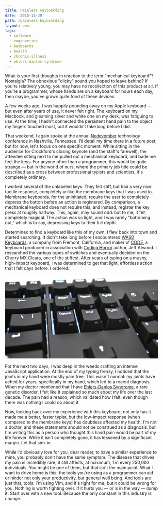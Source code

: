 ```yaml
---
title: Painless Keyboarding
date: '2015-11-30'
path: /painless-keyboarding
layout: post
tags:
  - software
  - engineering
  - keyboards
  - health
  - chronic-illness
  - ehlers-danlos-syndrome
---
```

What is your first thoughts in reaction to the term "mechanical keyboard"? Nostalgia? The obnoxious "clicky" sound you hoped to leave behind? If you're relatively young, you may have no recollection of this product at all. If you're a programmer, whose hands are on a keyboard for hours each day, then maybe, you've grown quite fond of these devices.

A few weeks ago, I was happily pounding away on my Apple keyboard &mdash; but even after years of use, it never felt right. The keyboard on my Macbook, and gleaming silver and white one on my desk, was fatiguing to use. At the time, I hadn't connected the persistent hand pain to the object my fingers touched most, but it wouldn't take long before I did.

That weekend, I again spoke at the annual [Nodevember](http://nodevember.com) technology conference in Nashville, Tennessee. I'll detail my time there in a future post, but for now, let's focus on one specific moment. While sitting in the audience for Crockford's closing keynote (and the staff's farewell), the attendee sitting next to me pulled out a mechanical keyboard, and bade me feel the keys. For anyone other than a programmer, this would be quite strange &mdash; but in the world of ours, where the primary job title could be described as a cross between professional typists and scientists, it's completely ordinary.

I worked several of the unlabeled keys. They felt stiff, but had a very nice tactile response, completely unlike the membrane keys that I was used to. Membrane keyboards, for the uninitiated, require the user to completely depress the button before an action is registered. By comparison, a mechanical keyboard does not require this, and instead, register the key press at roughly halfway. This, again, may sound odd: but to me, it felt completely magical. The action was so light, and I was rarely "bottoming out," which is to say, depressing keys to their full depth.

Determined to find a keyboard like this of my own, I flew back into town and started searching. It didn't take long before I encountered [WASD Keyboards](http://wasdkeyboards), a company from Fremont, California, and maker of [CODE](http://codekeyboards.com), a keyboard produced in association with [Coding Horror](http://codinghorror.com) author, Jeff Atwood. I researched the various types of switches and eventually decided on the Cherry MX Clears, one of the stiffest. After years of typing on a mushy, high-impact keyboard, I was determined to get that light, effortless action that I felt days before. I ordered.

![CODE Keyboard](code-promo.jpg)

For the next two days, I was deep in the weeds crafting an intense JavaScript application. At the end of my typing frenzy, I noticed that the joints in my hand were mostly pain free. This wasn't normal: my joints have ached for years, specifically in my hand, which led to a recent diagnosis. When my doctor mentioned that I have [Ehlers-Danlos Syndrome](https://en.wikipedia.org/wiki/Ehlers%E2%80%93Danlos_syndrome), a rare genetic disorder, I felt like it explained so much about my life over the last decade. The pain had a reason, which validated how I felt, even though there was nothing I could do about it.
<script async src="//pagead2.googlesyndication.com/pagead/js/adsbygoogle.js"></script>
<ins class="adsbygoogle"
     style="display:block; text-align:center;"
     data-ad-layout="in-article"
     data-ad-format="fluid"
     data-ad-client="ca-pub-2222008371700158"
     data-ad-slot="6074071537"></ins>
<script>
     (adsbygoogle = window.adsbygoogle || []).push({});
</script>
Now, looking back over my experience with this keyboard, not only has it made me a better, faster typist, but the low-impact response (when compared to the membrane keys) has doubtless affected my health. I'm not a doctor, and these statements should not be construed as a diagnosis, but I'm writing this as a person who thought this hand pain would be part of my life forever. While it isn't completely gone, it has lessened by a significant margin. Let that sink in.

While I'd obviously love for you, dear reader, to have a similar experience to mine, you probably don't have the same symptom. The disease that drives my pain is incredibly rare, it still affects, at maximum, 1 in every 250,000 individuals. You might be one of them, but that isn't the main point. What I want to drive home is this: the tools you're using as a programmer can aid or
hinder not only your productivity, but general well being. And tools are just that, tools: I'm using Vim, and it's right for me; but it could be wrong for you. Nothing is worth fighting over. If it hurts you &mdash; or is in the way &mdash; dump it. Start over with a new tool. Because the only constant in this industry is change.
